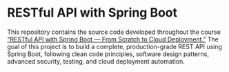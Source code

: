  # RESTful API with Spring Boot 

This repository contains the source code developed throughout the course [“RESTful API with Spring Boot — From Scratch to Cloud Deployment.”](https://www.udemy.com/course/restful-apis-do-0-a-nuvem-com-springboot-e-docker)
The goal of this project is to build a complete, production-grade REST API using Spring Boot, following clean code principles, software design patterns, advanced security, testing, and cloud deployment automation.
